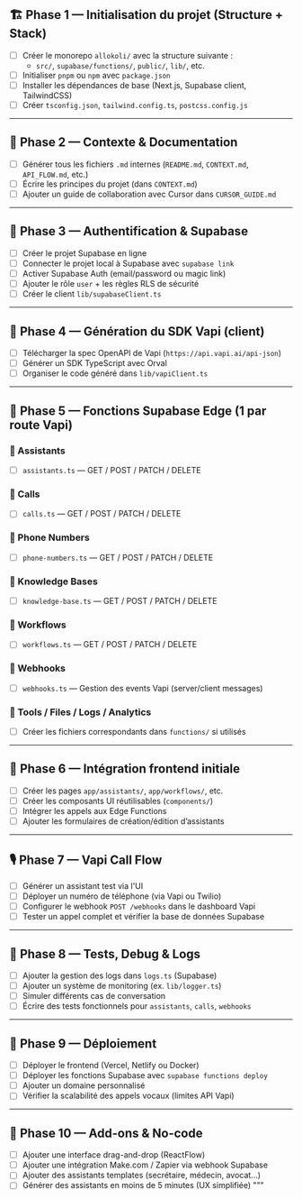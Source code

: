 ## 🏗️ Phase 1 — Initialisation du projet (Structure + Stack)
- [ ] Créer le monorepo `allokoli/` avec la structure suivante :
  - `src/`, `supabase/functions/`, `public/`, `lib/`, etc.
- [ ] Initialiser `pnpm` ou `npm` avec `package.json`
- [ ] Installer les dépendances de base (Next.js, Supabase client, TailwindCSS)
- [ ] Créer `tsconfig.json`, `tailwind.config.ts`, `postcss.config.js`

---

## 🧠 Phase 2 — Contexte & Documentation
- [ ] Générer tous les fichiers `.md` internes (`README.md`, `CONTEXT.md`, `API_FLOW.md`, etc.)
- [ ] Écrire les principes du projet (dans `CONTEXT.md`)
- [ ] Ajouter un guide de collaboration avec Cursor dans `CURSOR_GUIDE.md`

---

## 🔐 Phase 3 — Authentification & Supabase
- [ ] Créer le projet Supabase en ligne
- [ ] Connecter le projet local à Supabase avec `supabase link`
- [ ] Activer Supabase Auth (email/password ou magic link)
- [ ] Ajouter le rôle `user` + les règles RLS de sécurité
- [ ] Créer le client `lib/supabaseClient.ts`

---

## 🧩 Phase 4 — Génération du SDK Vapi (client)
- [ ] Télécharger la spec OpenAPI de Vapi (`https://api.vapi.ai/api-json`)
- [ ] Générer un SDK TypeScript avec Orval
- [ ] Organiser le code généré dans `lib/vapiClient.ts`

---

## 🧠 Phase 5 — Fonctions Supabase Edge (1 par route Vapi)

### 🔹 Assistants
- [ ] `assistants.ts` — GET / POST / PATCH / DELETE

### 🔹 Calls
- [ ] `calls.ts` — GET / POST / PATCH / DELETE

### 🔹 Phone Numbers
- [ ] `phone-numbers.ts` — GET / POST / PATCH / DELETE

### 🔹 Knowledge Bases
- [ ] `knowledge-base.ts` — GET / POST / PATCH / DELETE

### 🔹 Workflows
- [ ] `workflows.ts` — GET / POST / PATCH / DELETE

### 🔹 Webhooks
- [ ] `webhooks.ts` — Gestion des events Vapi (server/client messages)

### 🔹 Tools / Files / Logs / Analytics
- [ ] Créer les fichiers correspondants dans `functions/` si utilisés

---

## 🧪 Phase 6 — Intégration frontend initiale
- [ ] Créer les pages `app/assistants/`, `app/workflows/`, etc.
- [ ] Créer les composants UI réutilisables (`components/`)
- [ ] Intégrer les appels aux Edge Functions
- [ ] Ajouter les formulaires de création/édition d’assistants

---

## 🎙️ Phase 7 — Vapi Call Flow
- [ ] Générer un assistant test via l'UI
- [ ] Déployer un numéro de téléphone (via Vapi ou Twilio)
- [ ] Configurer le webhook `POST /webhooks` dans le dashboard Vapi
- [ ] Tester un appel complet et vérifier la base de données Supabase

---

## 🔁 Phase 8 — Tests, Debug & Logs
- [ ] Ajouter la gestion des logs dans `logs.ts` (Supabase)
- [ ] Ajouter un système de monitoring (ex. `lib/logger.ts`)
- [ ] Simuler différents cas de conversation
- [ ] Écrire des tests fonctionnels pour `assistants`, `calls`, `webhooks`

---

## 🚀 Phase 9 — Déploiement
- [ ] Déployer le frontend (Vercel, Netlify ou Docker)
- [ ] Déployer les fonctions Supabase avec `supabase functions deploy`
- [ ] Ajouter un domaine personnalisé
- [ ] Vérifier la scalabilité des appels vocaux (limites API Vapi)

---

## 🧩 Phase 10 — Add-ons & No-code
- [ ] Ajouter une interface drag-and-drop (ReactFlow)
- [ ] Ajouter une intégration Make.com / Zapier via webhook Supabase
- [ ] Ajouter des assistants templates (secrétaire, médecin, avocat…)
- [ ] Générer des assistants en moins de 5 minutes (UX simplifiée)
"""